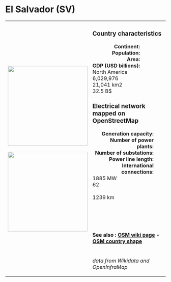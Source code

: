 # El Salvador (SV)

<table width="90%">
<tr>
<td>
<img src="https://upload.wikimedia.org/wikipedia/commons/3/34/Flag_of_El_Salvador.svg" width="250">
<br><br>
<img src="https://upload.wikimedia.org/wikipedia/commons/0/06/Orthographic_Map_of_El_Salvador.svg" width="250"></td>
<td>
<h3>Country characteristics</h3>
<div style="display: inline-block;text-align:right;margin-right:30px;font-weight: bold;">
Continent:<br>Population:<br>Area:<br>GDP (USD billions):
</div>
<div style="display: inline-block;">
North America<br>6,029,976<br>21,041 km2<br>32.5 B$
</div>
<h3>Electrical network mapped on OpenStreetMap</h3>
<div style="display: inline-block;text-align:right;margin-right:30px;font-weight: bold;">Generation capacity:<br>
Number of power plants:<br>
Number of substations:<br>
Power line length:<br>
International connections:<br>
</div>
<div style="display: inline-block;">1885 MW<br>
62<br>
<br>
1239 km<br>
<br>
</div>

<br><br><h4>See also :
<a href="https://wiki.openstreetmap.org/wiki/Power_networks/El Salvador" target="_blank">OSM wiki page</a> -
<a href="https://openstreetmap.org/relation/1520612" target="_blank">OSM country shape</a>
</h4>

<br><i>data from Wikidata and OpenInfraMap</i>
</td>
</tr>
</table>





